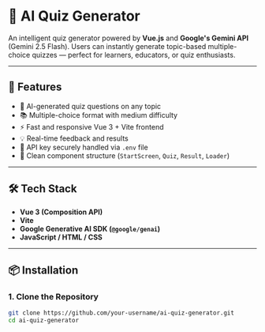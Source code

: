 # 🤖 AI Quiz Generator

An intelligent quiz generator powered by **Vue.js** and **Google's Gemini API** (Gemini 2.5 Flash). Users can instantly generate topic-based multiple-choice quizzes — perfect for learners, educators, or quiz enthusiasts.

---

## 🚀 Features

- 🔮 AI-generated quiz questions on any topic
- 📚 Multiple-choice format with medium difficulty
- ⚡ Fast and responsive Vue 3 + Vite frontend
- 💡 Real-time feedback and results
- 🔐 API key securely handled via `.env` file
- 🧼 Clean component structure (`StartScreen`, `Quiz`, `Result`, `Loader`)

---
<!-- 
## 🖼️ Preview

![AI Quiz Generator Screenshot](./public/preview.png) <!-- Replace this with an actual image path -->
<!-- 
---
 -->
## 🛠️ Tech Stack

- **Vue 3 (Composition API)**
- **Vite**
- **Google Generative AI SDK (`@google/genai`)**
- **JavaScript / HTML / CSS**

---

## 📦 Installation

### 1. Clone the Repository

```bash
git clone https://github.com/your-username/ai-quiz-generator.git
cd ai-quiz-generator
